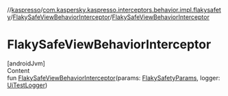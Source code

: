 //[kaspresso](../../index.md)/[com.kaspersky.kaspresso.interceptors.behavior.impl.flakysafety](../index.md)/[FlakySafeViewBehaviorInterceptor](index.md)/[FlakySafeViewBehaviorInterceptor](-flaky-safe-view-behavior-interceptor.md)



# FlakySafeViewBehaviorInterceptor  
[androidJvm]  
Content  
fun [FlakySafeViewBehaviorInterceptor](-flaky-safe-view-behavior-interceptor.md)(params: [FlakySafetyParams](../../com.kaspersky.kaspresso.params/-flaky-safety-params/index.md), logger: [UiTestLogger](../../com.kaspersky.kaspresso.logger/-ui-test-logger/index.md))  




